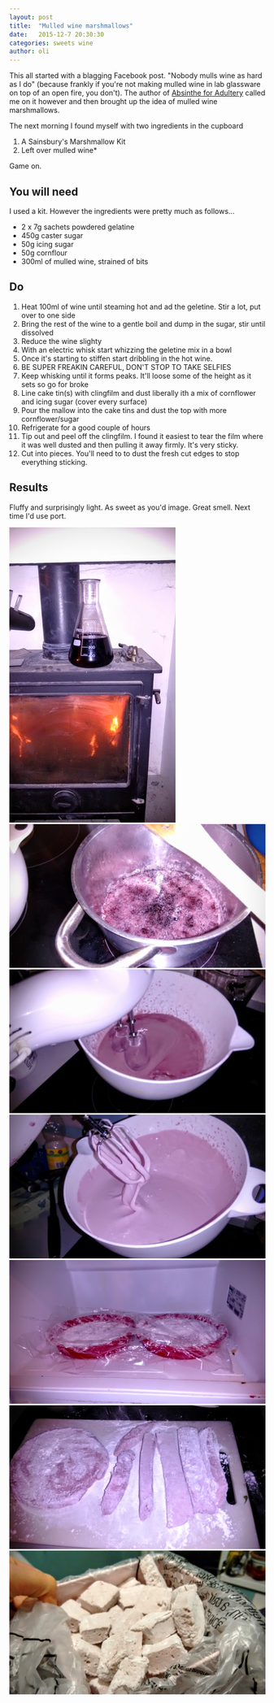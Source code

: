 ```yaml
---
layout: post
title:  "Mulled wine marshmallows"
date:   2015-12-7 20:30:30
categories: sweets wine
author: oli
---
```


This all started with a blagging Facebook post. "Nobody mulls wine as hard as I do" (because frankly if you're not making mulled wine in lab glassware on top of an open fire, you don't).  The author of [Absinthe for Adultery](http://absintheforadultery.tumblr.com/) called me on it however and then brought up the idea of mulled wine marshmallows.  

The next morning I found myself with two ingredients in the cupboard

1. A Sainsbury's Marshmallow Kit
2. Left over mulled wine*

Game on.


## You will need

I used a kit.  However the ingredients were pretty much as follows...

* 2 x 7g sachets powdered gelatine
* 450g caster sugar
* 50g icing sugar
* 50g cornflour
* 300ml of mulled wine, strained of bits


## Do

1. Heat 100ml of wine until steaming hot and ad the geletine.  Stir a lot, put over to one side
2. Bring the rest of the wine to a gentle boil and dump in the sugar, stir until dissolved
3. Reduce the wine slighty
4. With an electric whisk start whizzing the geletine mix in a bowl
5. Once it's starting to stiffen start dribbling in the hot wine.
6. BE SUPER FREAKIN CAREFUL, DON'T STOP TO TAKE SELFIES
7. Keep whisking until it forms peaks.  It'll loose some of the height as it sets so go for broke
8. Line cake tin(s) with clingfilm and dust liberally ith a mix of cornflower and icing sugar (cover every surface)
9. Pour the mallow into the cake tins and dust the top with more cornflower/sugar
10. Refrigerate for a good couple of hours
11. Tip out and peel off the clingfilm.  I found it easiest to tear the film where it was well dusted and then pulling it away firmly.  It's very sticky.
12. Cut into pieces.  You'll need to to dust the fresh cut edges to stop everything sticking.

## Results

Fluffy and surprisingly light.  As sweet as you'd image.  Great smell.  Next time I'd use port.


![The gauntlet](/images/mulled_wine_marshmallows/mulled_wine_marshmallows_1.jpg)
![Wine reducing](/images/mulled_wine_marshmallows/mulled_wine_marshmallows_2.jpg)
![Getting started whisking](/images/mulled_wine_marshmallows/mulled_wine_marshmallows_3.jpg)
![Final consistency](/images/mulled_wine_marshmallows/mulled_wine_marshmallows_4.jpg)
![Top covered to keep out that fridgy smell](/images/mulled_wine_marshmallows/mulled_wine_marshmallows_5.jpg)
![Cutting, very messy](/images/mulled_wine_marshmallows/mulled_wine_marshmallows_6.jpg)
![Final product](/images/mulled_wine_marshmallows/mulled_wine_marshmallows_7.jpg)
